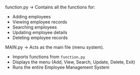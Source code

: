 function.py → Contains all the functions for:
  - Adding employees  
  - Viewing employee records  
  - Searching employees  
  - Updating employee details  
  - Deleting employee records  

MAIN.py → Acts as the main file (menu system).  
  - Imports functions from `function.py`  
  - Displays the menu (Add, View, Search, Update, Delete, Exit)  
  - Runs the entire Employee Management System  
